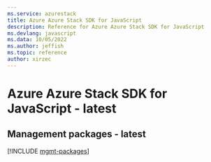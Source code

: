 ```yaml
---
ms.service: azurestack
title: Azure Azure Stack SDK for JavaScript
description: Reference for Azure Azure Stack SDK for JavaScript
ms.devlang: javascript
ms.data: 10/05/2022
ms.author: jeffish
ms.topic: reference
author: xirzec
---
```

# Azure Azure Stack SDK for JavaScript - latest

## Management packages - latest
[!INCLUDE [mgmt-packages](azure-stack-mgmt-index.md)]